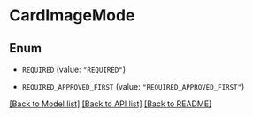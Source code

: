 # CardImageMode

## Enum


* `REQUIRED` (value: `"REQUIRED"`)

* `REQUIRED_APPROVED_FIRST` (value: `"REQUIRED_APPROVED_FIRST"`)


[[Back to Model list]](../../README.md#documentation-for-models) [[Back to API list]](../../README.md#documentation-for-api-endpoints) [[Back to README]](../../README.md)


